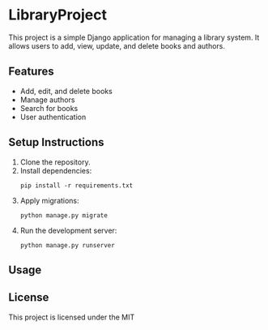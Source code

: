 # LibraryProject

This project is a simple Django application for managing a library system. It allows users to add, view, update, and delete books and authors.

## Features

- Add, edit, and delete books
- Manage authors
- Search for books
- User authentication

## Setup Instructions

1. Clone the repository.
2. Install dependencies:
   ```
   pip install -r requirements.txt
   ```
3. Apply migrations:
   ```
   python manage.py migrate
   ```
4. Run the development server:
   ```
   python manage.py runserver
   ```

## Usage


## License

This project is licensed under the MIT